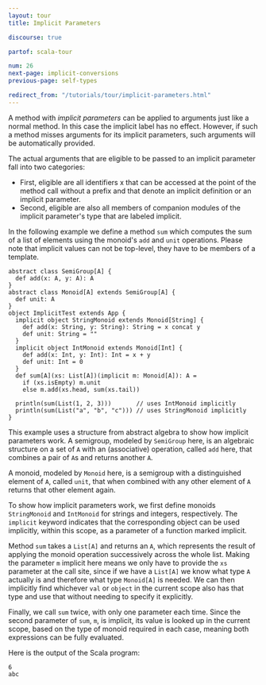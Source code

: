 ```yaml
---
layout: tour
title: Implicit Parameters

discourse: true

partof: scala-tour

num: 26
next-page: implicit-conversions
previous-page: self-types

redirect_from: "/tutorials/tour/implicit-parameters.html"
---
```


A method with _implicit parameters_ can be applied to arguments just like a normal method. In this case the implicit label has no effect. However, if such a method misses arguments for its implicit parameters, such arguments will be automatically provided.

The actual arguments that are eligible to be passed to an implicit parameter fall into two categories:

* First, eligible are all identifiers x that can be accessed at the point of the method call without a prefix and that denote an implicit definition or an implicit parameter.
* Second, eligible are also all members of companion modules of the implicit parameter's type that are labeled implicit.

In the following example we define a method `sum` which computes the sum of a list of elements using the monoid's `add` and `unit` operations. Please note that implicit values can not be top-level, they have to be members of a template.

```tut
abstract class SemiGroup[A] {
  def add(x: A, y: A): A
}
abstract class Monoid[A] extends SemiGroup[A] {
  def unit: A
}
object ImplicitTest extends App {
  implicit object StringMonoid extends Monoid[String] {
    def add(x: String, y: String): String = x concat y
    def unit: String = ""
  }
  implicit object IntMonoid extends Monoid[Int] {
    def add(x: Int, y: Int): Int = x + y
    def unit: Int = 0
  }
  def sum[A](xs: List[A])(implicit m: Monoid[A]): A =
    if (xs.isEmpty) m.unit
    else m.add(xs.head, sum(xs.tail))

  println(sum(List(1, 2, 3)))       // uses IntMonoid implicitly
  println(sum(List("a", "b", "c"))) // uses StringMonoid implicitly
}
```

This example uses a structure from abstract algebra to show how implicit parameters work. A semigroup, modeled by `SemiGroup` here, is an algebraic structure on a set of `A` with an (associative) operation, called `add` here, that combines a pair of `A`s and returns another `A`.

A monoid, modeled by `Monoid` here, is a semigroup with a distinguished element of `A`, called `unit`, that when combined with any other element of `A` returns that other element again.

To show how implicit parameters work, we first define monoids `StringMonoid` and `IntMonoid` for strings and integers, respectively. The `implicit` keyword indicates that the corresponding object can be used implicitly, within this scope, as a parameter of a function marked implicit.

Method `sum` takes a `List[A]` and returns an `A`, which represents the result of applying the monoid operation successively across the whole list. Making the parameter `m` implicit here means we only have to provide the `xs` parameter at the call site, since if we have a `List[A]` we know what type `A` actually is and therefore what type `Monoid[A]` is needed. We can then implicitly find whichever `val` or `object` in the current scope also has that type and use that without needing to specify it explicitly.

Finally, we call `sum` twice, with only one parameter each time. Since the second parameter of `sum`, `m`, is implicit, its value is looked up in the current scope, based on the type of monoid required in each case, meaning both expressions can be fully evaluated.

Here is the output of the Scala program:

```
6
abc
```
